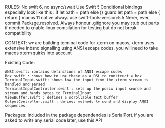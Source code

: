 
RULES:
  No swift 6, no async/await
  Use Swift 5
  Conditional bindings especially look like this :
    if let path = path else {}
    guard let path = path else { return }
  macos 11 native
  always use swift-tools-version:5.5
  Never, ever, commit Package.resolved. Always honour .gitignore
  you may stub out parts if needed to enable linux compilation for testing but do not break compatibility
                              
CONTEXT:
    we are building terminal code for xterm on macos, xterm uses extensive inband signalling
    using ANSI escape codes, you will need to take macos xterm quirks into account
    
Existing Code :

    ANSI.swift: contains definitions of ANSI escape codes
    Box.swift : shows how to use these as a DSL to construct a box
    TerminalInput.swift: shows how the input from the xterm stream is handled and parsed
    TerminalInputController.swift : sets up the posix input source and stream and hands bytes to TerminalInput
    ViewBuffer.swift : defines a scrollable text buffer
    OutputController.swift : defines methods to send and display ANSI sequences
    
Packages:
    Included in the package dependencies is SerialPort, if you are asked to write any serial code
    later, use this API
    

                              


